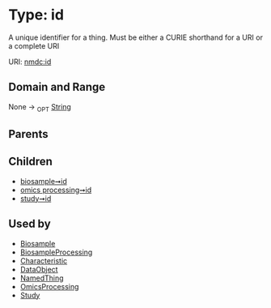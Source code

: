 
# Type: id


A unique identifier for a thing. Must be either a CURIE shorthand for a URI or a complete URI

URI: [nmdc:id](https://microbiomedata/meta/id)


## Domain and Range

None ->  <sub>OPT</sub> [String](types/String.md)

## Parents


## Children

 *  [biosample➞id](biosample_id.md)
 *  [omics processing➞id](omics_processing_id.md)
 *  [study➞id](study_id.md)

## Used by

 * [Biosample](Biosample.md)
 * [BiosampleProcessing](BiosampleProcessing.md)
 * [Characteristic](Characteristic.md)
 * [DataObject](DataObject.md)
 * [NamedThing](NamedThing.md)
 * [OmicsProcessing](OmicsProcessing.md)
 * [Study](Study.md)
